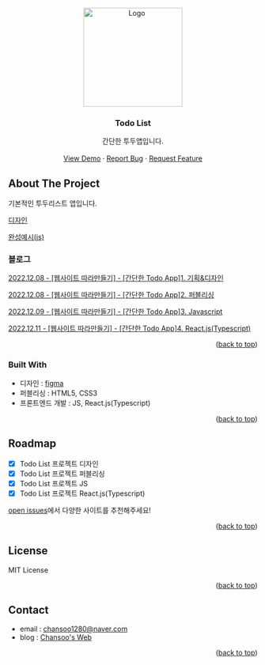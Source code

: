 <!-- PROJECT LOGO -->
<br />
<div align="center">
  <a href="https://github.com/chansoo1280/example/tree/master/blog/web-frontend/todo-list">
    <img src="https://user-images.githubusercontent.com/62010067/206159591-3f51a748-0661-4dbb-b17f-790358f79b7f.png" alt="Logo" width="200">
  </a>

  <h3 align="center">Todo List</h3>

  <p align="center">
    간단한 투두앱입니다.
    <br />
    <br />
    <a href="https://chansoo1280.github.io/example/blog/web-frontend/todo-list/app-js/">View Demo</a>
    ·
    <a href="https://github.com/chansoo1280/example/issues">Report Bug</a>
    ·
    <a href="https://github.com/chansoo1280/example/issues">Request Feature</a>
  </p>
</div>


<!-- ABOUT THE PROJECT -->
## About The Project

기본적인 투두리스트 앱입니다.

[디자인](https://www.figma.com/file/0qsQQPdqyKBbcIakw78I32/Todo-App?node-id=0%3A1&t=xgRcVvrWKijwrNLz-1)

[완성예시(js)](https://chansoo1280.github.io/example/blog/web-frontend/todo-list/app-js/)

### 블로그 

[2022.12.08 - [웹사이트 따라만들기] - [간단한 Todo App]1. 기획&디자인](https://chansoo1280.tistory.com/59)

[2022.12.08 - [웹사이트 따라만들기] - [간단한 Todo App]2. 퍼블리싱](https://chansoo1280.tistory.com/60)

[2022.12.09 - [웹사이트 따라만들기] - [간단한 Todo App]3. Javascript](https://chansoo1280.tistory.com/61)

[2022.12.11 - [웹사이트 따라만들기] - [간단한 Todo App]4. React.js(Typescript)](https://chansoo1280.tistory.com/62)

<p align="right">(<a href="#top">back to top</a>)</p>


### Built With

* 디자인 : [figma](https://www.figma.com)
* 퍼블리싱 : HTML5, CSS3
* 프론트엔드 개발 : JS, React.js(Typescript)

<p align="right">(<a href="#top">back to top</a>)</p>


<!-- ROADMAP -->
## Roadmap

- [x] Todo List 프로젝트 디자인
- [x] Todo List 프로젝트 퍼블리싱
- [x] Todo List 프로젝트 JS
- [x] Todo List 프로젝트 React.js(Typescript)

[open issues](https://github.com/chansoo1280/example/issues)에서 다양한 사이트를 추천해주세요!

<p align="right">(<a href="#top">back to top</a>)</p>


<!-- LICENSE -->
## License

MIT License

<p align="right">(<a href="#top">back to top</a>)</p>



<!-- CONTACT -->
## Contact

* email : chansoo1280@naver.com
* blog : [Chansoo's Web](https://chansoo1280.tistory.com)

<p align="right">(<a href="#top">back to top</a>)</p>

